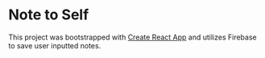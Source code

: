 # Note to Self

This project was bootstrapped with [Create React App](https://github.com/facebook/create-react-app) and utilizes Firebase to save user inputted notes.
